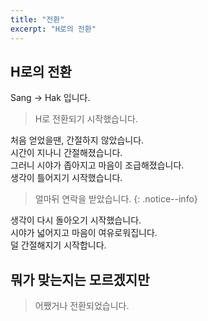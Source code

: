 ```yaml
---
title: "전환"
excerpt: "H로의 전환"
---
```


## H로의 전환

Sang -> Hak 입니다.

> H로 전환되기 시작했습니다.

처음 얻었을땐, 간절하지 않았습니다.  
시간이 지나니 간절해졌습니다.  
그러니 시야가 좁아지고 마음이 조급해졌습니다.  
생각이 틀어지기 시작했습니다.

> 얼마뒤 연락을 받았습니다.
{: .notice--info}

생각이 다시 돌아오기 시작했습니다.  
시야가 넓어지고 마음이 여유로워집니다.  
덜 간절해지기 시작합니다.  


## 뭐가 맞는지는 모르겠지만

> 어쨌거나 전환되었습니다.